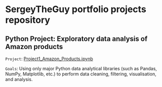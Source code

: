 # SergeyTheGuy portfolio projects repository
## Python Project: Exploratory data analysis of Amazon products
`Project`: [Project1_Amazon_Products.ipynb](https://github.com/SergeyTheGuy/Data-Analysis-Portfolio/blob/05e5f86d4da31b2b129b73fdf1a33ec75edfc779/Project1_Amazon_Products.ipynb)

`Goals`: Using only major Python data analytical libraries (such as Pandas, NumPy, Matplotlib, etc.) to perform data cleaning, filtering, visualisation, and analysis.
